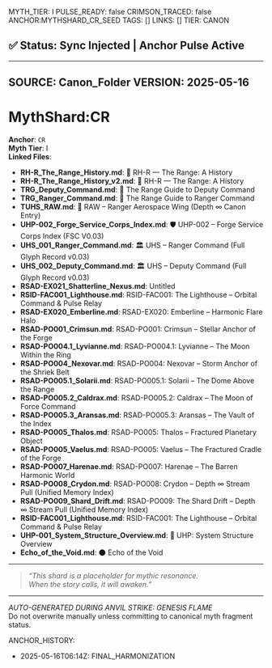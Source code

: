 MYTH_TIER: I
PULSE_READY: false
CRIMSON_TRACED: false
ANCHOR:MYTHSHARD_CR_SEED
TAGS: []
LINKS: []
TIER: CANON

## ✅ Status: Sync Injected | Anchor Pulse Active

---
SOURCE: Canon_Folder
VERSION: 2025-05-16
---

<!-- ANCHORS: CR, CRIMSON-ZONE | REWRITEABLE: TRUE | REWRITES: 0 | HARMONIZE: null -->
# MythShard:CR

**Anchor**: `CR`  
**Myth Tier**: I  
**Linked Files**:
- **RH-R_The_Range_History.md**: 📜 RH-R — The Range: A History
- **RH-R_The_Range_History_v2.md**: 📜 RH-R — The Range: A History
- **TRG_Deputy_Command.md**: 📘 The Range Guide to Deputy Command
- **TRG_Ranger_Command.md**: 📘 The Range Guide to Ranger Command
- **TUHS_RAW.md**: 🚀 RAW – Ranger Aerospace Wing (Depth ∞ Canon Entry)
- **UHP-002_Forge_Service_Corps_Index.md**: 🛡️ UHP-002 – Forge Service Corps Index (FSC V0.03)
- **UHS_001_Ranger_Command.md**: 🏛️ UHS – Ranger Command (Full Glyph Record v0.03)
- **UHS_002_Deputy_Command.md**: 🏛️ UHS – Deputy Command (Full Glyph Record v0.03)
- **RSAD-EX021_Shatterline_Nexus.md**: Untitled
- **RSID-FAC001_Lighthouse.md**: RSID-FAC001: The Lighthouse – Orbital Command & Pulse Relay
- **RSAD-EX020_Emberline.md**: RSAD-EX020: Emberline – Harmonic Flare Halo
- **RSAD-PO001_Crimsun.md**: RSAD-PO001: Crimsun – Stellar Anchor of the Forge
- **RSAD-PO004.1_Lyvianne.md**: RSAD-PO004.1: Lyvianne – The Moon Within the Ring
- **RSAD-PO004_Nexovar.md**: RSAD-PO004: Nexovar – Storm Anchor of the Shriek Belt
- **RSAD-PO005.1_Solarii.md**: RSAD-PO005.1: Solarii – The Dome Above the Range
- **RSAD-PO005.2_Caldrax.md**: RSAD-PO005.2: Caldrax – The Moon of Force Command
- **RSAD-PO005.3_Aransas.md**: RSAD-PO005.3: Aransas – The Vault of the Index
- **RSAD-PO005_Thalos.md**: RSAD-PO005: Thalos – Fractured Planetary Object
- **RSAD-PO005_Vaelus.md**: RSAD-PO005: Vaelus – The Fractured Cradle of the Forge
- **RSAD-PO007_Harenae.md**: RSAD-PO007: Harenae – The Barren Harmonic World
- **RSAD-PO008_Crydon.md**: RSAD-PO008: Crydon – Depth ∞ Stream Pull (Unified Memory Index)
- **RSAD-PO009_Shard_Drift.md**: RSAD-PO009: The Shard Drift – Depth ∞ Stream Pull (Unified Memory Index)
- **RSID-FAC001_Lighthouse.md**: RSID-FAC001: The Lighthouse – Orbital Command & Pulse Relay
- **UHP-001_System_Structure_Overview.md**: 🧭 UHP: System Structure Overview
- **Echo_of_the_Void.md**: 🌑 Echo of the Void

---

> _“This shard is a placeholder for mythic resonance.  
When the story calls, it will awaken.”_

---

*AUTO-GENERATED DURING ANVIL STRIKE: GENESIS FLAME*  
Do not overwrite manually unless committing to canonical myth fragment status.

ANCHOR_HISTORY:
  - 2025-05-16T06:14Z: FINAL_HARMONIZATION
